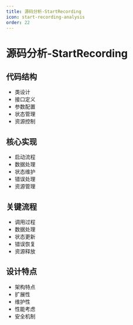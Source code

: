 ```yaml
---
title: 源码分析-StartRecording
icon: start-recording-analysis
order: 22
---
```


# 源码分析-StartRecording

## 代码结构
- 类设计
- 接口定义
- 参数配置
- 状态管理
- 资源控制

## 核心实现
- 启动流程
- 数据处理
- 状态维护
- 错误处理
- 资源管理

## 关键流程
- 调用过程
- 数据处理
- 状态更新
- 错误恢复
- 资源释放

## 设计特点
- 架构特点
- 扩展性
- 维护性
- 性能考虑
- 安全机制
